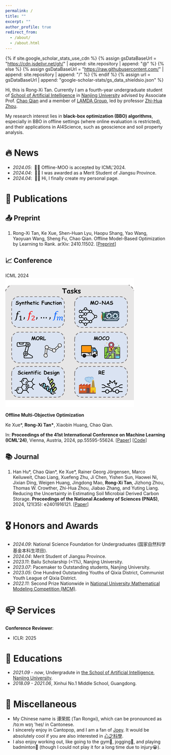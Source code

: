 ```yaml
---
permalink: /
title: ""
excerpt: ""
author_profile: true
redirect_from: 
  - /about/
  - /about.html
---
```


{% if site.google_scholar_stats_use_cdn %}
{% assign gsDataBaseUrl = "https://cdn.jsdelivr.net/gh/" | append: site.repository | append: "@" %}
{% else %}
{% assign gsDataBaseUrl = "https://raw.githubusercontent.com/" | append: site.repository | append: "/" %}
{% endif %}
{% assign url = gsDataBaseUrl | append: "google-scholar-stats/gs_data_shieldsio.json" %}

<span class='anchor' id='about-me'></span>

Hi, this is Rong-Xi Tan. Currently I am a fourth-year undergraduate student of [School of Artificial Intelligence](https://ai.nju.edu.cn) in [Nanjing University](https://www.nju.edu.cn/) advised by Associate Prof. [Chao Qian](https://www.lamda.nju.edu.cn/qianc/) and a member of [LAMDA Group](https://www.lamda.nju.edu.cn/), led by professor [Zhi-Hua Zhou](https://cs.nju.edu.cn/zhouzh/).

My research interest lies in **black-box optimization (BBO) algorithms**, especially in BBO in offline settings (where online evaluation is restricted), and their applications in AI4Science, such as geoscience and soil property analysis. 

<!--
I have published more than 100 papers at the top international AI conferences with total <a href='https://scholar.google.com/citations?user=DhtAFkwAAAAJ'>google scholar citations <strong><span id='total_cit'>260000+</span></strong></a> (You can also use google scholar badge <a href='https://scholar.google.com/citations?user=DhtAFkwAAAAJ'><img src="https://img.shields.io/endpoint?url={{ url | url_encode }}&logo=Google%20Scholar&labelColor=f6f6f6&color=9cf&style=flat&label=citations"></a>).
-->

# 🔥 News
- *2024.05*: &nbsp;🎉🎉 Offline-MOO is accepted by ICML'2024.
- *2024.04*: &nbsp;🎉🎉 I was awarded as a Merit Student of Jiangsu Province.
- *2024.04*: &nbsp;🎉🎉 Hi, I finally create my personal page.

# 📝 Publications 

## 📤 Preprint

1. Rong-Xi Tan, Ke Xue, Shen-Huan Lyu, Haopu Shang, Yao Wang, Yaoyuan Wang, Sheng Fu, Chao Qian. Offline Model-Based Optimization by Learning to Rank. arXiv: 2410.11502. [[Preprint](http://export.arxiv.org/abs/2410.11502)]

## 📈 Conference

<div class='paper-box'><div class='paper-box-image'><div><div class="badge">ICML 2024</div><img src='images/offline-moo.png' alt="sym" width="80%"></div></div>
<div class='paper-box-text' markdown="1">

**Offline Multi-Objective Optimization**

Ke Xue\*, **Rong-Xi Tan\***, Xiaobin Huang, Chao Qian.

In: **Proceedings of the 41st International Conference on Machine Learning (ICML'24)**, Vienna, Austria, 2024, pp.55595-55624. [[Paper](https://arxiv.org/pdf/2406.03722)] [[Code](https://github.com/lamda-bbo/offline-moo)]
</div>
</div>

## 📚 Journal

1. Han Hu\*, Chao Qian\*, Ke Xue\*, Rainer Georg Jörgensen, Marco Keiluweit, Chao Liang, Xuefeng Zhu, Ji Chen, Yishen Sun, Haowei Ni, Jixian Ding, Weigen Huang, Jingdong Mao, **Rong-Xi Tan**, Jizhong Zhou, Thomas W. Crowther, Zhi-Hua Zhou, Jiabao Zhang, and Yuting Liang. Reducing the Uncertainty in Estimating Soil Microbial Derived Carbon Storage. **Proceedings of the National Academy of Sciences (PNAS)**, 2024, 121(35): e2401916121. [[Paper](https://www.pnas.org/doi/10.1073/pnas.2401916121)]


<!--
[**Project**](https://scholar.google.com/citations?view_op=view_citation&hl=zh-CN&user=DhtAFkwAAAAJ&citation_for_view=DhtAFkwAAAAJ:ALROH1vI_8AC) <strong><span class='show_paper_citations' data='DhtAFkwAAAAJ:ALROH1vI_8AC'></span></strong>
- Lorem ipsum dolor sit amet, consectetur adipiscing elit. Vivamus ornare aliquet ipsum, ac tempus justo dapibus sit amet. 
</div>
</div>

- [Lorem ipsum dolor sit amet, consectetur adipiscing elit. Vivamus ornare aliquet ipsum, ac tempus justo dapibus sit amet](https://github.com), A, B, C, **CVPR 2020**
-->

# 🎖 Honors and Awards
- *2024.09*: National Science Foundation for Undergraduates (国家自然科学基金本科生项目).
- *2024.04*: Merit Student of Jiangsu Province.
- *2023.11*: Bailu Scholarship (<1%), Nanjing University. 
- *2023.07*: Pacemaker to Outstanding students, Nanjing University. 
- *2023.05*: One Hundred Outstanding Youths of Qixia District, Communist Youth League of Qixia District. 
- *2022.11*: Second Prize Nationwide in [National University Mathematical Modeling Competition (MCM)](http://www.mcm.edu.cn/).

# 📪 Services
**Conference Reviewer**:
- ICLR: 2025

# 📖 Educations
- *2021.09 - now*, Undergradute in [the School of Artificial Intelligence](https://ai.nju.edu.cn), [Nanjing University](https://www.nju.edu.cn/).
- *2018.09 - 2021.06*, Xinhui No.1 Middle School, Guangdong. 


<!--

# 💬 Invited Talks
- *2021.06*, Lorem ipsum dolor sit amet, consectetur adipiscing elit. Vivamus ornare aliquet ipsum, ac tempus justo dapibus sit amet. 
- *2021.03*, Lorem ipsum dolor sit amet, consectetur adipiscing elit. Vivamus ornare aliquet ipsum, ac tempus justo dapibus sit amet.  \| [\[video\]](https://github.com/)

# 💻 Internships
- *2019.05 - 2020.02*, [Lorem](https://github.com/), China.
-->

# 🥳 Miscellaneous
- My Chinese name is 谭荣熙 (Tan Rongxi), which can be pronounced as /tɑːm wɪŋ 'heɪ/ in Cantonese.
- I sincerely enjoy in Cantopop, and I am a fan of [Joey](https://en.wikipedia.org/wiki/Joey_Yung). It would be absolutely cool if you are also interested in [心之科學](https://zh.wikipedia.org/wiki/%E5%BF%83%E4%B9%8B%E7%A7%91%E5%AD%B8).
- I also enjoy working out, like going to the gym💪, jogging🏃, and playing badminton🏸 (though I could not play it for a long time due to injury😭).

<script type="text/javascript" id="clustrmaps" src="//clustrmaps.com/map_v2.js?d=5yfauFD3He7e5eUfjK92_4cq7sJHjoAJIS6eoVMNLWo&cl=ffffff&w=a" width="80%"></script>